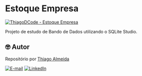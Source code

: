 # Estoque Empresa

[![ThiagoDCode - Estoque Empresa](https://img.shields.io/static/v1?label=ThiagoDCode&message=Estoque_Empresa&color=blue&logo=github)](https://github.com/ThiagoDCode/Jogo3Pistas_v2.0 "Ir para o repositório.")

Projeto de estudo de Bando de Dados utilizando o SQLite Studio.

## 🤓 Autor
Repositório por [Thiago Almeida](https://github.com/ThiagoDCode)

[![E-mail](https://img.shields.io/static/v1?label=&message=E-mail&color=blueviolet&logoColor=white&logo=gmail)](thiago.lee.oficial@gmail.com "Enviar e-mail.")
[![LinkedIn](https://img.shields.io/static/v1?label=&message=LinkedIn&color=blue&logoColor=white&logo=LinkedIn)](https://www.linkedin.com/in/thiago-almeida-dcode "Acessar.")
